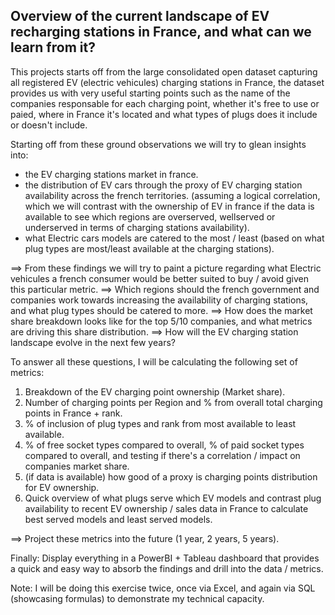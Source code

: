 ## Overview of the current landscape of EV recharging stations in France, and what can we learn from it?

This projects starts off from the large consolidated open dataset capturing all registered EV (electric vehicules) charging stations in France, the dataset provides us with very useful starting points such as the name of the companies responsable for each charging point, whether it's free to use or paied, where in France it's located and what types of plugs does it include or doesn't include.

Starting off from these ground observations we will try to glean insights into:
- the EV charging stations market in france.
- the distribution of EV cars through the proxy of EV charging station availability across the french territories. (assuming a logical correlation, which we will contrast with the ownership of EV in france if the data is available to see which regions are overserved, wellserved or underserved in terms of charging stations availability).
- what Electric cars models are catered to the most / least (based on what plug types are most/least available at the charging stations).

==> From these findings we will try to paint a picture regarding what Electric vehicules a french consumer would be better suited to buy / avoid given this particular metric.
==> Which regions should the french government and companies work towards increasing the availability of charging stations, and what plug types should be catered to more.
==> How does the market share breakdown looks like for the top 5/10 companies, and what metrics are driving this share distribution.
==> How will the EV charging station landscape evolve in the next few years?


To answer all these questions, I will be calculating the following set of metrics:

1. Breakdown of the EV charging point ownership (Market share).
2. Number of charging points per Region and % from overall total charging points in France + rank.
3. % of inclusion of plug types and rank from most available to least available.
4. % of free socket types compared to overall, % of paid socket types compared to overall, and testing if there's a correlation / impact on companies market share.
5. (if data is available) how good of a proxy is charging points distribution for EV ownership.
6. Quick overview of what plugs serve which EV models and contrast plug availability to recent EV ownership / sales data in France to calculate best served models and least served models.

==> Project these metrics into the future (1 year, 2 years, 5 years).

Finally: Display everything in a PowerBI + Tableau dashboard that provides a quick and easy way to absorb the findings and drill into the data / metrics.

Note: I will be doing this exercise twice, once via Excel, and again via SQL (showcasing formulas) to demonstrate my technical capacity.